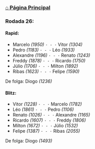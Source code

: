 ### [⌂ Página Principal](https://grupo-de-xadrez.github.io/)

### Rodada 26:

#### Rapid:

* Marcelo *(1950)* `· - ·` Vitor *(1304)*  
* Pedro *(1183)* `· - ·` Léo *(1933)*  
* Alexandre *(1196)* `· - ·` Renato *(1243)*  
* Freddy *(1878)* `· - ·` Ricardo *(1750)*  
* Júlio *(1706)* `· - ·` Milton *(1892)*  
* Ribas *(1623)* `· - ·` Felipe *(1590)*  

De folga: Diogo *(1236)*

#### Blitz:

* Vitor *(1228)* `· - ·` Marcelo *(1782)*  
* Léo *(1861)* `· - ·` Pedro *(1106)*  
* Renato *(1026)* `· - ·` Alexandre *(1165)*  
* Ricardo *(1607)* `· - ·` Freddy *(1806)*  
* Milton *(1672)* `· - ·` Júlio *(1532)*  
* Felipe *(1387)* `· - ·` Ribas *(2055)*  

De folga: Diogo *(1493)*

